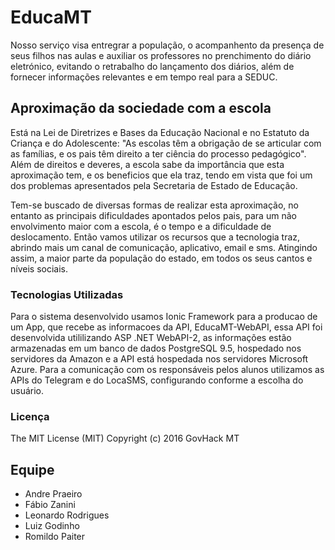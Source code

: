 # EducaMT
Nosso serviço visa entregrar a população, o acompanhento da presença de seus filhos nas aulas e auxiliar os professores no prenchimento do diário eletrónico, evitando o retrabalho do lançamento dos diários, além de fornecer informações relevantes e em tempo real para a SEDUC.

## Aproximação da sociedade com a escola

Está na Lei de Diretrizes e Bases da Educação Nacional e no Estatuto da Criança e do Adolescente: 
"As escolas têm a obrigação de se articular com as famílias, e os pais têm direito a ter ciência do processo pedagógico".
Além de direitos e deveres, a escola sabe da importância que esta aproximação tem, e os beneficios que ela traz, tendo em vista que foi um dos problemas apresentados pela Secretaria de Estado de Educação.

Tem-se buscado de diversas formas de realizar esta aproximação, no entanto as principais dificuldades apontados pelos pais, para um não envolvimento maior com a escola, é o tempo e a dificuldade de deslocamento. Então vamos utilizar os recursos que a tecnologia traz, abrindo mais um canal de comunicação, aplicativo, email e sms. Atingindo assim, a maior parte da população do estado, em todos os seus cantos e níveis sociais.


### Tecnologias Utilizadas
Para o sistema desenvolvido usamos Ionic Framework para a producao de um App, que recebe as informacoes da API, EducaMT-WebAPI, essa API foi desenvolvida utililizando ASP .NET WebAPI-2, as informações estão armazenadas em um banco de dados PostgreSQL 9.5, hospedado nos servidores da Amazon e a API está hospedada nos servidores Microsoft Azure. Para a comunicação com os responsáveis pelos alunos utilizamos as APIs do Telegram e do LocaSMS, configurando conforme a escolha do usuário.



### Licença
The MIT License (MIT) Copyright (c) 2016 GovHack MT

## Equipe

* Andre Praeiro
* Fábio Zanini
* Leonardo Rodrigues 
* Luiz Godinho 
* Romildo Paiter
